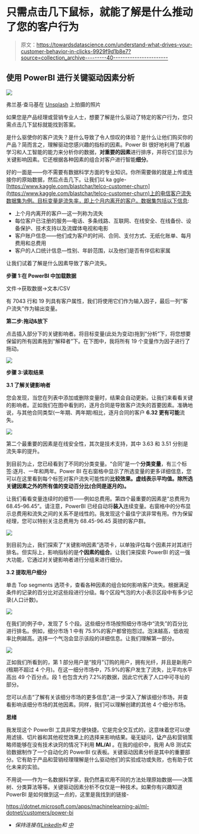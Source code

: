 # 只需点击几下鼠标，就能了解是什么推动了您的客户行为

> 原文：<https://towardsdatascience.com/understand-what-drives-your-customer-behavior-in-clicks-9929f9d1b8e7?source=collection_archive---------40----------------------->

## 使用 PowerBI 进行关键驱动因素分析

![](img/c0278c79d95335ba06bee8e03215eed3.png)

弗兰基·查马基在 [Unsplash](https://unsplash.com/?utm_source=medium&utm_medium=referral) 上拍摄的照片

如果您是产品经理或营销专业人士，想要了解是什么驱动了特定的客户行为，您只需点击几下鼠标就能找到答案。

是什么驱使你的客户流失？是什么导致了令人惊叹的体验？是什么让他们购买你的产品？简而言之，理解驱动您感兴趣的指标的因素。Power BI 很好地利用了机器学习和人工智能的能力来分析你的数据，**对重要的因素**进行排序，并将它们显示为关键影响因素。它还根据各种因素的组合对客户进行智能**细分**。

好的一面是——你不需要有数据科学方面的专业知识。你所需要做的就是上传或连接你的原始数据，然后点击几下。让我们以 ka ggle-[https://www.kaggle.com/blastchar/telco-customer-churn](https://www.kaggle.com/blastchar/telco-customer-churn)上的电信客户流失数据集为例。目标变量是流失率，即上个月内离开的客户。数据集包括以下信息:

*   上个月内离开的客户—这一列称为流失
*   每位客户已注册的服务—电话、多条线路、互联网、在线安全、在线备份、设备保护、技术支持以及流媒体电视和电影
*   客户账户信息——他们成为客户的时间、合同、支付方式、无纸化账单、每月费用和总费用
*   客户的人口统计信息—性别、年龄范围，以及他们是否有伴侣和家属

让我们试着了解是什么因素导致了客户流失。

**步骤 1:在 PowerBI 中加载数据**

文件->获取数据->文本/CSV

有 7043 行和 19 列具有客户属性，我们将使用它们作为输入因子，最后一列“客户流失”作为输出变量。

**第二步:拖动&放下**

点击插入部分下的关键影响者。将目标变量(此处为变动)拖到“分析”下，将您想要保留的所有因素拖到“解释者”下。在下图中，我将所有 19 个变量作为因子进行了拖动。

![](img/447964149ee83d9c16deb49ce5d2293a.png)

**步骤 3:读取结果**

**3.1 了解关键影响者**

您会发现，当您在列表中添加或删除变量时，结果会自动更新。让我们来看看关键的影响者。正如我们在图中看到的，逐月合同是导致客户流失的首要因素。准确地说，与其他合同类型(一年期、两年期)相比，逐月合同的客户 **6.32 更有可能**流失。

![](img/7bdff766880448f00a540ee48da1b243.png)

第二个最重要的因素是在线安全性，其次是技术支持，其中 3.63 和 3.51 分别是流失率的提升。

到目前为止，您已经看到了不同的分类变量。“合同”是一个**分类变量**，有三个标签:逐月、一年和两年。Power BI 在右窗格中显示了所选变量的更多详细信息，您可以在这里看到每个标签对客户流失可能性的**比较效果。虚线表示平均值。除所选关键因素之外的所有值的变动百分比(合同是逐月的)。**

让我们看看变量连续时的细节——例如总费用。第四个最重要的因素是“总费用为 68.45–96.45”。请注意，PowerBI 已经自动将**装入**连续变量。右窗格中的分布显示总费用和流失之间的关系不是线性的。我发现这个最佳宁滨非常有用。作为保留经理，您可以特别关注总费用为 68.45-96.45 英镑的客户群。

![](img/5ac76050163708b9bb9b8113f439ea24.png)

到目前为止，我们探索了“关键影响因素”选项卡，以单独评估每个因素并对其进行排名。但实际上，影响指标的是**个因素的组合**。让我们来探索 PowerBI 的这一强大功能，它通过对关键影响者进行分组来进行细分。

**3.2 提取用户细分**

单击 Top segments 选项卡，查看各种因素的组合如何影响客户流失。根据满足条件的记录的百分比对这些段进行分级。每个区段气泡的大小表示区段中有多少记录(人口计数)。

![](img/b0ebc335f731ad0e067da032592a49d2.png)

在我们的例子中，发现了 5 个段。这些细分市场按照细分市场中“流失”的百分比进行排名。例如，细分市场 1 中有 75.9%的客户都曾抱怨过。泡沫越高，低收视率比例越高。选择一个气泡会显示该段的详细信息。让我们理解第一部分。

![](img/e5ad2f2374c616521263991cb77c282b.png)

正如我们所看到的，第 1 部分用户是“按月”订购的用户，拥有光纤，并且是新用户(租期不超过 4 个月)。在这一细分市场中，75.9%的客户发生了流失，比平均水平高出 49 个百分点。段 1 也包含大约 7.2%的数据，因此它代表了人口中可寻址的部分。

您可以点击“了解有关该细分市场的更多信息”,进一步深入了解该细分市场，并查看影响该细分市场的其他因素。同样，我们可以理解创建的其他 4 个细分市场。

**思绪**

我发现这个 PowerBI 工具非常方便快捷。它是完全交互式的，这意味着您可以使用滤镜、切片器和其他视觉效果上的选择来影响结果。毫无疑问，**让**产品和营销策略师能够在没有技术诀窍的情况下利用 **ML/AI** 。在我的组织中，我用 A/B 测试实验数据制作了一个自动化的 PowerBI 仪表板。关键驱动因素分析是其中的重要部分。它有助于产品和营销经理理解是什么驱动他们的实验成功或失败，也有助于优化未来的实验。

不用说——作为一名数据科学家，我仍然喜欢用不同的方法处理原始数据——决策树、分类算法等等。关键驱动因素分析不仅仅是一种技术。如果你有兴趣知道 PowerBI 是如何做到这一点的，这里是我找到的链接-

<https://dotnet.microsoft.com/apps/machinelearning-ai/ml-dotnet/customers/power-bi>  

*   *保持连接在*[*LinkedIn*](https://www.linkedin.com/in/deep7/)*和* [*中*](https://vermadeepak.medium.com/)